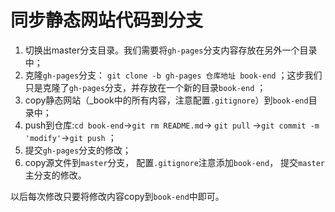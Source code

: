 # 同步静态网站代码到分支

1. 切换出master分支目录。我们需要将`gh-pages`分支内容存放在另外一个目录中；
2. 克隆`gh-pages`分支： `git clone -b gh-pages 仓库地址 book-end` ；这步我们只是克隆了`gh-pages`分支，并存放在一个新的目录`book-end` ；
3. copy静态网站（_book中的所有内容，注意配置`.gitignore`）到`book-end`目录中； 
4. push到仓库:`cd book-end`->`git rm README.md`-> `git pull` ->`git commit -m 'modify'`->`git push` ；
5. 提交`gh-pages`分支的修改；
6. copy源文件到`master`分支， 配置`.gitignore`注意添加`book-end`， 提交`master`主分支的修改。

以后每次修改只要将修改内容copy到`book-end`中即可。
